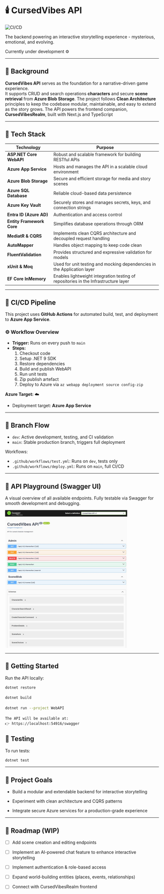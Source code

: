 # 🕯️ CursedVibes API
![CI/CD](https://github.com/shakana0/CursedVibes/actions/workflows/deploy.yml/badge.svg)

The backend powering an interactive storytelling experience - mysterious, emotional, and evolving.  

Currently under development ⚙️  

---

## 🌌 Background  
**CursedVibes API** serves as the foundation for a narrative-driven game experience.  
It supports CRUD and search operations **characters** and secure **scene retrieval** from **Azure Blob Storage**. 
The project follows **Clean Architecture** principles to keep the codebase modular, maintainable, and easy to extend as the story grows.
The API powers the frontend companion, **CursedVibesRealm**, built with Next.js and TypeScript

---

## 🔧 Tech Stack  

| Technology | Purpose |
|-------------|----------|
| **ASP.NET Core WebAPI** | Robust and scalable framework for building RESTful APIs |
| **Azure App Service** | Hosts and manages the API in a scalable cloud environment |
| **Azure Blob Storage** | Secure and efficient storage for media and story scenes |
| **Azure SQL Database** | Reliable cloud-based data persistence |
| **Azure Key Vault** | Securely stores and manages secrets, keys, and connection strings |
| **Entra ID (Azure AD)** | Authentication and access control |
| **Entity Framework Core** | Simplifies database operations through ORM |
| **MediatR & CQRS** | Implements clean CQRS architecture and decoupled request handling |
| **AutoMapper** | Handles object mapping to keep code clean |
| **FluentValidation** | Provides structured and expressive validation for models |
| **xUnit & Moq** | Used for unit testing and mocking dependencies in the Application layer |
| **EF Core InMemory** | Enables lightweight integration testing of repositories in the Infrastructure layer |

---
## 🔁 CI/CD Pipeline  

This project uses **GitHub Actions** for automated build, test, and deployment to **Azure App Service**.

### ⚙️ Workflow Overview
- **Trigger:** Runs on every push to `main`  
- **Steps:**  
  1. Checkout code  
  2. Setup .NET 9 SDK  
  3. Restore dependencies  
  4. Build and publish WebAPI  
  5. Run unit tests  
  6. Zip publish artefact  
  7. Deploy to Azure via `az webapp deployment source config-zip`

**Azure Target:** ☁️  
- Deployment target: **Azure App Service**

---
## 🔁 Branch Flow

- `dev`: Active development, testing, and CI validation
- `main`: Stable production branch, triggers full deployment

Workflows:
- `.github/workflows/test.yml`: Runs on `dev`, tests only
- `.github/workflows/deploy.yml`: Runs on `main`, full CI/CD
---
## 🧪 API Playground (Swagger UI)
A visual overview of all available endpoints. Fully testable via Swagger for smooth development and debugging.

<img src="./assets/swagger.jpeg" width="400" alt="Screenshot of endpoints in Swagger" />

---
## 🚀 Getting Started  

Run the API locally:  
```bash
dotnet restore

dotnet build

dotnet run --project WebAPI

The API will be available at:
👉 https://localhost:54916/swagger
```

## 🧪 Testing
To run tests:
```bash
dotnet test
``` 

---

## 🧠 Project Goals

- Build a modular and extendable backend for interactive storytelling

- Experiment with clean architecture and CQRS patterns

- Integrate secure Azure services for a production-grade experience

---

## 🧩 Roadmap (WIP)

- [ ] Add scene creation and editing endpoints
- [ ] Implement an AI-powered chat feature to enhance interactive storytelling
- [ ] Implement authentication & role-based access
- [ ] Expand world-building entities (places, events, relationships)
- [ ] Connect with CursedVibesRealm frontend

